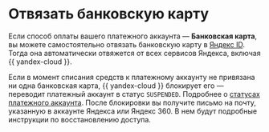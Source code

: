 # Отвязать банковскую карту

Если способ оплаты вашего платежного аккаунта — **Банковская карта**, вы можете самостоятельно отвязать банковскую карту в [Яндекс ID](https://passport.yandex.ru/profile). Тогда она автоматически отвяжется от всех сервисов Яндекса, включая {{ yandex-cloud }}.

Если в момент списания средств к платежному аккаунту не привязана ни одна банковская карта, {{ yandex-cloud }} блокирует его — переводит платежный аккаунт в статус `SUSPENDED`. Подробнее о [статусах платежного аккаунта](../concepts/billing-account-statuses.md). После блокировки вы получите письмо на почту, указанную в аккаунте Яндекса или Яндекс 360. В нем будут подробные инструкции по восстановлению доступа.
